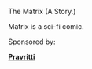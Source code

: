 The Matrix (A Story.)


Matrix is a sci-fi comic.


Sponsored by:

**[Pravritti](https://Pravritti.org)**